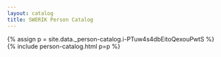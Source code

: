 ```yaml
---
layout: catalog
title: SWERIK Person Catalog
---
```

{% assign p = site.data._person-catalog.i-PTuw4s4dbEitoQexouPwtS %}
{% include person-catalog.html p=p %}

